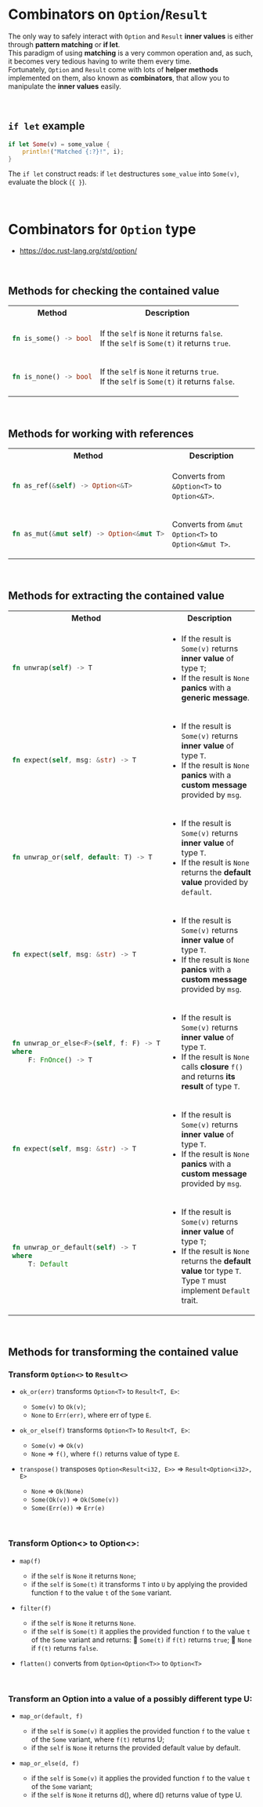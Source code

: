 # Combinators on ``Option``/``Result``
The only way to safely interact with ``Option`` and ``Result`` **inner values** is either through **pattern matching** or **if let**.<br>
This paradigm of using **matching** is a very common operation and, as such, it becomes very tedious having to write them every time.<br>
Fortunately, ``Option`` and ``Result`` come with lots of **helper methods** implemented on them, also known as **combinators**, that allow you to manipulate the **inner values** easily.

<br>

## ``if let`` example
```Rust
if let Some(v) = some_value {
    println!("Matched {:?}!", i);
}
```

The `if let` construct reads: if ``let`` destructures ``some_value`` into ``Some(v)``, evaluate the block (``{ }``).

<br>

# Combinators for ``Option`` type
- https://doc.rust-lang.org/std/option/

<br>

## Methods for checking the contained value
<table>
    <tr>
        <th>Method</th>
        <th>Description</th>
    </tr>
<tr></tr>
<tr>
<td>

```Rust
fn is_some() -> bool
```

</td>


<td>

If the ``self`` is ``None`` it returns ``false``.<br>If the ``self`` is ``Some(t)`` it returns ``true``.

</td>
</tr>

<tr></tr>
<tr>
<td>

```Rust
fn is_none() -> bool
```

</td>

<td>

If the ``self`` is ``None`` it returns ``true``. <br>If the ``self`` is ``Some(t)`` it returns ``false``.

</td>
</tr>
</table>

<br>

## Methods for working with references
<table>
    <tr>
        <th>Method</th>
        <th>Description</th>
    </tr>
<tr></tr>
<tr>
<td>

```Rust
fn as_ref(&self) -> Option<&T>
```

</td>

<td>

Converts from ``&Option<T>`` to ``Option<&T>``.

</td>
</tr>

<tr></tr>

<tr>
<td>

```Rust
fn as_mut(&mut self) -> Option<&mut T>
```

</td>

<td>

Converts from ``&mut Option<T>`` to ``Option<&mut T>``.

</td>


</table>

<br>

## Methods for extracting the contained value
<table>
    <tr>
        <th>Method</th>
        <th>Description</th>
    </tr>
<tr></tr>
<tr>
<td>

```Rust
fn unwrap(self) -> T
```

</td>
<td>

- If the result is ``Some(v)`` returns **inner value** of type ``T``;
- If the result is ``None`` **panics** with a **generic message**.

</td>
</tr>

<tr></tr>

<tr>
<td>

```Rust
fn expect(self, msg: &str) -> T
```

</td>
<td>

- If the result is ``Some(v)`` returns **inner value** of type ``T``.
- If the result is ``None`` **panics** with a **custom message** provided by ``msg``.

</td>
</tr>

<tr></tr>

<tr>
<td>

```Rust
fn unwrap_or(self, default: T) -> T
```

</td>
<td>

- If the result is ``Some(v)`` returns **inner value** of type ``T``.
- If the result is ``None`` returns the **default value** provided by ``default``.

</td>
</tr>

<tr></tr>

<tr>
<td>

```Rust
fn expect(self, msg: &str) -> T
```

</td>
<td>

- If the result is ``Some(v)`` returns **inner value** of type ``T``.
- If the result is ``None`` **panics** with a **custom message** provided by ``msg``.

</td>
</tr>

<tr></tr>

<tr>
<td>

```Rust
fn unwrap_or_else<F>(self, f: F) -> T
where
    F: FnOnce() -> T

```

</td>
<td>

- If the result is ``Some(v)`` returns **inner value** of type ``T``.
- If the result is ``None`` calls **closure** ``f()`` and returns **its result** of type ``T``.

</td>
</tr>

<tr></tr>

<tr>
<td>

```Rust
fn expect(self, msg: &str) -> T
```

</td>
<td>

- If the result is ``Some(v)`` returns **inner value** of type ``T``.
- If the result is ``None`` **panics** with a **custom message** provided by ``msg``.

</td>
</tr>

<tr></tr>

<tr>
<td>

```Rust
fn unwrap_or_default(self) -> T
where
    T: Default
```

</td>
<td>

- If the result is ``Some(v)`` returns **inner value** of type ``T``;
- If the result is ``None`` returns the **default value** tor type ``T``. Type ``T`` must implement ``Default`` trait.

</td>
</tr>

</table>

<br>

## Methods for transforming the contained value
### Transform ``Option<>`` to ``Result<>``
- ``ok_or(err)`` transforms ``Option<T>`` to ``Result<T, E>``:
    - ``Some(v)`` to ``Ok(v)``;
    - ``None`` to ``Err(err)``, where err of type ``E``.

- ``ok_or_else(f)`` transforms ``Option<T>`` to ``Result<T, E>``:
    - ``Some(v)`` => ``Ok(v)``
    - ``None`` => ``f()``, where ``f()`` returns value of type ``E``.

- ``transpose()`` transposes ``Option<Result<i32, E>>`` => ``Result<Option<i32>, E>``
    - ``None`` => ``Ok(None)``
    - ``Some(Ok(v))`` => ``Ok(Some(v)) ``
    - ``Some(Err(e))`` => ``Err(e)``

<br>

### Transform Option<> to Option<>:
- ``map(f)``
    - if the ``self`` is ``None`` it returns ``None``;
    - if the ``self`` is ``Some(t)`` it transforms ``T`` into ``U`` by applying the provided function ``f`` to the value ``t`` of the ``Some`` variant.

- ``filter(f)``
    - if the ``self`` is ``None`` it returns ``None``.
    - if the ``self`` is ``Some(t)`` it applies the provided function ``f`` to the value ``t`` of the ``Some`` variant and returns:
	``Some(t)`` if ``f(t)`` returns ``true``;
	``None`` if ``f(t)`` returns ``false``.

- ``flatten()`` converts from ``Option<Option<T>>`` to ``Option<T>``

<br>

### Transform an Option<T> into a value of a possibly different type U:
- ``map_or(default, f)``
    - if the ``self`` is ``Some(v)`` it applies the provided function ``f`` to the value ``t`` of the ``Some`` variant, where ``f(t)`` returns U;
    - if the ``self`` is ``None`` it returns the provided default value by default.

- ``map_or_else(d, f) ``
    - if the ``self`` is ``Some(v)`` it applies the provided function ``f`` to the value ``t`` of the ``Some`` variant;
    - if the ``self`` is ``None`` it returns d(), where d() returns value of type U.

